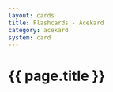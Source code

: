 ```yaml
---
layout: cards
title: Flashcards - Acekard
category: acekard
system: card
---
```


# {{ page.title }}